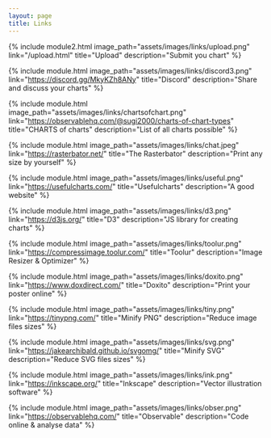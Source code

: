 ```yaml
---
layout: page
title: Links
---
```


<!-- <h1 class="projects rouge">Links</h1> -->
<div class="flex-container">
  <div class="flex-left">

  {% include module2.html
  image_path="assets/images/links/upload.png"
  link="/upload.html"
  title="Upload"
  description="Submit you chart" %}

  </div>

  <div class="flex-right">

  {% include module.html
  image_path="assets/images/links/discord3.png"
  link="https://discord.gg/MkyKZh8ANy"
  title="Discord"
  description="Share and discuss your charts" %}

  </div>
</div>

<div class="flex-container">
  <div class="flex-left">

  {% include module.html
  image_path="assets/images/links/chartsofchart.png"
  link="https://observablehq.com/@sugi2000/charts-of-chart-types"
  title="CHARTS of charts"
  description="List of all charts possible" %}

  {% include module.html
  image_path="assets/images/links/chat.jpeg"
  link="https://rasterbator.net/"
  title="The Rasterbator"
  description="Print any size by yourself" %}

  {% include module.html
  image_path="assets/images/links/useful.png"
  link="https://usefulcharts.com/"
  title="Usefulcharts"
  description="A good website" %}

  {% include module.html
  image_path="assets/images/links/d3.png"
  link="https://d3js.org/"
  title="D3"
  description="JS library for creating charts" %}

  {% include module.html
  image_path="assets/images/links/toolur.png"
  link="https://compressimage.toolur.com/"
  title="Toolur"
  description="Image Resizer & Optimizer" %}

  </div>

  <div class="flex-right">

  {% include module.html
  image_path="assets/images/links/doxito.png"
  link="https://www.doxdirect.com/"
  title="Doxito"
  description="Print your poster online" %}

  {% include module.html
  image_path="assets/images/links/tiny.png"
  link="https://tinypng.com/"
  title="Minify PNG"
  description="Reduce image files sizes" %}

  {% include module.html
  image_path="assets/images/links/svg.png"
  link="https://jakearchibald.github.io/svgomg/"
  title="Minify SVG"
  description="Reduce SVG files sizes" %}

  {% include module.html
  image_path="assets/images/links/ink.png"
  link="https://inkscape.org/"
  title="Inkscape"
  description="Vector illustration software" %}

  {% include module.html
  image_path="assets/images/links/obser.png"
  link="https://observablehq.com/"
  title="Observable"
  description="Code online & analyse data" %}

  </div>
</div>
